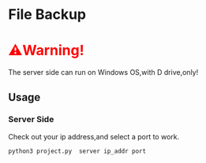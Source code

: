 # File Backup

<h1 style="color:red;">⚠️Warning!</h1>
The server side can run on Windows OS,with D drive,only!

## Usage

### Server Side
<p>Check out your ip address,and select a port to work.</p>

```shell
python3 project.py  server ip_addr port
```

